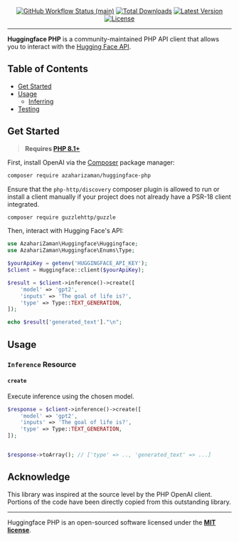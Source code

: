 <p align="center">
    <p align="center">
        <a href="https://github.com/azaharizaman/huggingface-php/actions"><img alt="GitHub Workflow Status (main)" src="https://img.shields.io/github/actions/workflow/status/azaharizaman/huggingface-php/tests.yml?branch=main&label=tests&style=round-square"></a>
        <a href="https://packagist.org/packages/azaharizaman/huggingface-php"><img alt="Total Downloads" src="https://img.shields.io/packagist/dt/azaharizaman/huggingface-php"></a>
        <a href="https://packagist.org/packages/azaharizaman/huggingface-php"><img alt="Latest Version" src="https://img.shields.io/packagist/v/azaharizaman/huggingface-php"></a>
        <a href="https://packagist.org/packages/azaharizaman/huggingface-php"><img alt="License" src="https://img.shields.io/github/license/azaharizaman/huggingface-php"></a>
    </p>
</p>

------
**Huggingface PHP** is a community-maintained PHP API client that allows you to interact with the [Hugging Face API](https://huggingface.co/inference-api).



## Table of Contents
- [Get Started](#get-started)
- [Usage](#usage)
    - [Inferring](#Inferring)
- [Testing](#testing)


## Get Started

> **Requires [PHP 8.1+](https://php.net/releases/)**

First, install OpenAI via the [Composer](https://getcomposer.org/) package manager:

```bash
composer require azaharizaman/huggingface-php
```

Ensure that the `php-http/discovery` composer plugin is allowed to run or install a client manually if your project does not already have a PSR-18 client integrated.
```bash
composer require guzzlehttp/guzzle
```

Then, interact with Hugging Face's API:

```php
use AzahariZaman\Huggingface\Huggingface;
use AzahariZaman\Huggingface\Enums\Type;

$yourApiKey = getenv('HUGGINGFACE_API_KEY');
$client = Huggingface::client($yourApiKey);

$result = $client->inference()->create([
    'model' => 'gpt2',
    'inputs' => 'The goal of life is?',
    'type' => Type::TEXT_GENERATION,
]);

echo $result['generated_text']."\n";
```

## Usage

### `Inference` Resource

#### `create`

Execute inference using the chosen model.

```php
$response = $client->inference()->create([
    'model' => 'gpt2',
    'inputs' => 'The goal of life is?',
    'type' => Type::TEXT_GENERATION,
]);


$response->toArray(); // ['type' => .., 'generated_text' => ...]
```

## Acknowledge

This library was inspired at the source level by the PHP OpenAI client. Portions of the code have been directly copied from this outstanding library.

---

Huggingface PHP is an open-sourced software licensed under the **[MIT license](https://opensource.org/licenses/MIT)**.
